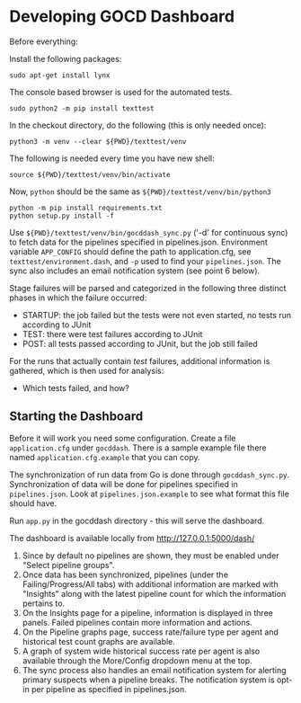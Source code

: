 Developing GOCD Dashboard
=========================

Before everything:

Install the following packages:

    sudo apt-get install lynx

The console based browser is used for the automated tests.

    sudo python2 -m pip install texttest

In the checkout directory, do the following (this is only needed once):

    python3 -m venv --clear ${PWD}/texttest/venv

The following is needed every time you have  new shell:

    source ${PWD}/texttest/venv/bin/activate

Now, `python` should be the same as `${PWD}/texttest/venv/bin/python3`

    python -m pip install requirements.txt
    python setup.py install -f

Use `${PWD}/texttest/venv/bin/gocddash_sync.py` ('-d' for continuous sync)
to fetch data for the pipelines specified in pipelines.json. Environment
variable `APP_CONFIG` should define the path to application.cfg, see
`texttest/environment.dash`, and `-p` used to find your `pipelines.json`.
The sync also includes an email notification system (see point 6 below).

Stage failures will be parsed and categorized in the following three distinct
phases in which the failure occurred:

* STARTUP: the job failed but the tests were not even started, no tests run
  according to JUnit
* TEST: there were test failures according to JUnit
* POST: all tests passed according to JUnit, but the job still failed

For the runs that actually contain _test_ failures, additional information
is gathered, which is then used for analysis:

* Which tests failed, and how?


Starting the Dashboard
-----------------------

Before it will work you need some configuration. Create a file `application.cfg`
under `gocddash`. There is a sample example file there named
`application.cfg.example` that you can copy.

The synchronization of run data from Go is done through `gocddash_sync.py`.
Synchronization of data will be done for pipelines specified in `pipelines.json`.
Look at `pipelines.json.example` to see what format this file should have.

Run `app.py` in the gocddash directory - this will serve the dashboard.

The dashboard is available locally from http://127.0.0.1:5000/dash/
1. Since by default no pipelines are shown, they must be enabled under
   "Select pipeline groups".
2. Once data has been synchronized, pipelines (under the Failing/Progress/All tabs)
   with additional information are marked with "Insights" along with the latest
   pipeline count for which the information pertains to.
3. On the Insights page for a pipeline, information is displayed in three panels.
   Failed pipelines contain more information and actions.
4. On the Pipeline graphs page, success rate/failure type per agent and historical
   test count graphs are available.
5. A graph of system wide historical success rate per agent is also available through
   the More/Config dropdown menu at the top.
6. The sync process also handles an email notification system for alerting primary
   suspects when a pipeline breaks. The notification system is opt-in per pipeline
   as specified in pipelines.json.

